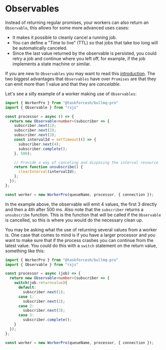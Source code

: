 # Observables

Instead of returning regular promises, your workers can also return an `Observable`, this allows for some more advanced uses cases:

* It makes it possible to cleanly cancel a running job.
* You can define a "Time to live" (TTL) so that jobs that take too long will be automatically canceled.
* Since the last value returned by the observable is persisted, you could retry a job and continue where you left off, for example, if the job implements a state machine or similar.

If you are new to `Observables` you may want to read this [introduction](https://www.learnrxjs.io/learn-rxjs/concepts/rxjs-primer). The two biggest advantages that `Observables` have over `Promises` are that they can emit more than 1 value and that they are _cancelable_.

Let's see a silly example of a worker making use of `Observables`:

```typescript
import { WorkerPro } from "@taskforcesh/bullmq-pro"
import { Observable } from "rxjs"

const processor = async () => {
  return new Observable<number>(subscriber => {
    subscriber.next(1);
    subscriber.next(2);
    subscriber.next(3);
    const intervalId = setTimeout(() => {
      subscriber.next(4);
      subscriber.complete();
    }, 500);

    // Provide a way of canceling and disposing the interval resource
    return function unsubscribe() {
      clearInterval(intervalId);
    };
  });
};

const worker = new WorkerPro(queueName, processor, { connection });
```

In the example above, the observable will emit 4 values, the first 3 directly and then a 4th after 500 ms. Also note that the `subscriber` returns a `unsubscribe` function. This is the function that will be called if the `Observable` is cancelled, so this is where you would do the necessary clean up.

You may be asking what the use of returning several values from a worker is. One case that comes to mind is if you have a larger processor and you want to make sure that if the process crashes you can continue from the latest value. You could do this with a `switch` statement on the return value, something like this:

```typescript
import { WorkerPro } from "@taskforcesh/bullmq-pro"
import { Observable } from "rxjs"

const processor = async (job) => {
  return new Observable<number>(subscriber => {
    switch(job.returnvalue){
      default:
        subscriber.next(1);
      case 1:
        subscriber.next(2);
      case 2:
        subscriber.next(3);
      case 3:
        subscriber.complete();
    }
  });
};

const worker = new WorkerPro(queueName, processor, { connection });
```
